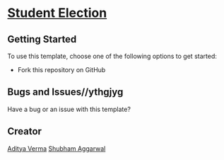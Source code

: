 # [Student Election](#) 

## Getting Started

To use this template, choose one of the following options to get started:
* Fork this repository on GitHub

## Bugs and Issues//ythgjyg

Have a bug or an issue with this template? 

## Creator

[Aditya Verma](https://github.com/coderadi)
[Shubham Aggarwal](https://github.com/notepad104)
